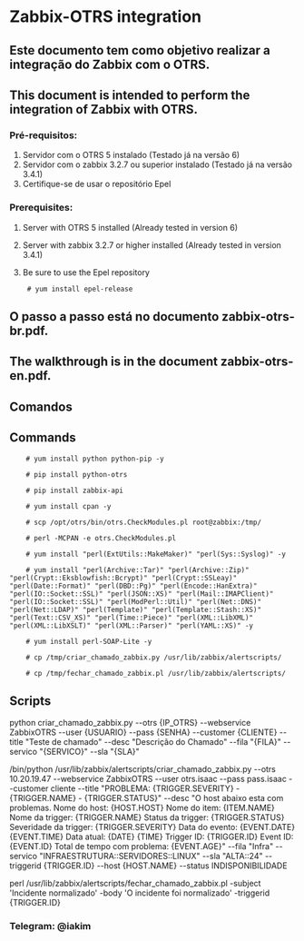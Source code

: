 # Zabbix-OTRS integration

## Este documento tem como objetivo realizar a integração do Zabbix com o OTRS.

## This document is intended to perform the integration of Zabbix with OTRS.

### Pré-requisitos:

1. Servidor com o OTRS 5 instalado (Testado já na versão 6)
2. Servidor com o zabbix 3.2.7 ou superior instalado (Testado já na versão 3.4.1)
3. Certifique-se de usar o repositório Epel

### Prerequisites:

1. Server with OTRS 5 installed (Already tested in version 6)
2. Server with zabbix 3.2.7 or higher installed (Already tested in version 3.4.1)
3. Be sure to use the Epel repository

        # yum install epel-release

## O passo a passo está no documento zabbix-otrs-br.pdf.

## The walkthrough is in the document zabbix-otrs-en.pdf.

## Comandos

## Commands

        # yum install python python-pip -y

        # pip install python-otrs
        
        # pip install zabbix-api

        # yum install cpan -y

        # scp /opt/otrs/bin/otrs.CheckModules.pl root@zabbix:/tmp/

        # perl -MCPAN -e otrs.CheckModules.pl

        # yum install "perl(ExtUtils::MakeMaker)" "perl(Sys::Syslog)" -y

        # yum install "perl(Archive::Tar)" "perl(Archive::Zip)" "perl(Crypt::Eksblowfish::Bcrypt)" "perl(Crypt::SSLeay)" "perl(Date::Format)" "perl(DBD::Pg)" "perl(Encode::HanExtra)" "perl(IO::Socket::SSL)" "perl(JSON::XS)" "perl(Mail::IMAPClient)" "perl(IO::Socket::SSL)" "perl(ModPerl::Util)" "perl(Net::DNS)" "perl(Net::LDAP)" "perl(Template)" "perl(Template::Stash::XS)" "perl(Text::CSV_XS)" "perl(Time::Piece)" "perl(XML::LibXML)" "perl(XML::LibXSLT)" "perl(XML::Parser)" "perl(YAML::XS)" -y

        # yum install perl-SOAP-Lite -y

        # cp /tmp/criar_chamado_zabbix.py /usr/lib/zabbix/alertscripts/

        # cp /tmp/fechar_chamado_zabbix.pl /usr/lib/zabbix/alertscripts/

## Scripts

python criar_chamado_zabbix.py --otrs {IP_OTRS} --webservice ZabbixOTRS --user {USUARIO} --pass {SENHA} --customer {CLIENTE} --title "Teste de chamado" --desc "Descrição do Chamado" --fila "{FILA}" --servico "{SERVICO}" --sla "{SLA}"

/bin/python /usr/lib/zabbix/alertscripts/criar_chamado_zabbix.py --otrs 10.20.19.47 --webservice ZabbixOTRS --user otrs.isaac --pass pass.isaac --customer cliente --title "PROBLEMA: {TRIGGER.SEVERITY} - {TRIGGER.NAME} - {TRIGGER.STATUS}" --desc "O host abaixo esta com problemas.
Nome do host: {HOST.HOST}
Nome do item: {ITEM.NAME}
Nome da trigger: {TRIGGER.NAME}
Status da trigger: {TRIGGER.STATUS}
Severidade da trigger: {TRIGGER.SEVERITY}
Data do evento: {EVENT.DATE} {EVENT.TIME}
Data atual: {DATE} {TIME}
Trigger ID: {TRIGGER.ID}
Event ID: {EVENT.ID}
Total de tempo com problema: {EVENT.AGE}" --fila "Infra" --servico "INFRAESTRUTURA::SERVIDORES::LINUX" --sla "ALTA::24" --triggerid {TRIGGER.ID} --host {HOST.NAME} --status INDISPONIBILIDADE

perl /usr/lib/zabbix/alertscripts/fechar_chamado_zabbix.pl -subject 'Incidente normalizado' -body 'O incidente foi normalizado' -triggerid {TRIGGER.ID}

### Telegram: @iakim

